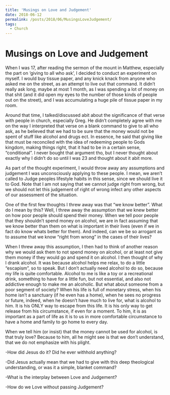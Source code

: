 ```yaml
---
title: 'Musings on Love and Judgement'
date: 2018-06-12
permalink: /posts/2018/06/MusingsLoveJudgement/
tags:
  - Church
---
```


Musings on Love and Judgement
======

When I was 17, after reading the sermon of the mount in Matthew, especially the part on ‘giving to all who ask’, I decided to conduct an experiment on myself. I would buy tissue paper, and any knick knack from anyone who asked me on the street, as an attempt to live out that command. It didn’t really ask long, maybe at most 1 month, as I was spending a lot of money on that shit (and it did open my eyes to the number of those kinds of people out on the street), and I was accumulating a huge pile of tissue paper in my room. 

Around that time, I talked/discussed abit about the significance of that verse with people in church, especially Greg. He didn’t completely agree with me on the way I interpreted that verse on a blank command to give to all who ask, as he believed that we had to be sure that the money would not be spent of stuff like alcohol and drugs ect. In essence, he said that giving like that must be reconciled with the idea of redeeming people to Gods kingdom, making things right, that it had to be in a certain sense, “conditional”.  I never bought that argument tho, but I never thought about exactly why I didn’t do so until I was 23 and thought about it abit more.

As part of the thought experiment, I would throw away any assumptions and judgement I was unconsciously applying to these people. I mean, we aren’t called to Judge peoples lifestyle habits in this sense, since we should live it to God. Note that I am not saying that we cannot judge right from wrong, but we should not let this judgement of right of wrong infect any other aspects of our assessment of the situation.

One of the first few thoughts I threw away was that “we know better”. What do I mean by this? Well, I threw away the assumption that we knew better on how poor people should spend their money. When we tell poor people that they shouldn’t spend money on alcohol, we are in fact assuming that we know better than them on what is important in their lives (even if we in fact do know whats better for them). And indeed, can we be so arrogant as to assume that we know “right from wrong” in the cases of their lives? 

When I threw away this assumption, I then had to think of another reason why we would ask them to not spend money on alcohol, or at least not give them money if they would go and spend it on alcohol. I then thought of why I drank alcohol. It was because alcohol helps me relax, to do a little “escapism”, so to speak. But I don’t actually need alcohol to do so, because my life is quite comfortable. Alcohol to me is like a toy or a recreational drink, something to have for a little fun, but not essential, and also not addictive enough to make me an alcoholic. But what about someone from a poor segment of society? When his life is full of monetary stress, when his home isn’t a sanctuary (if he even has a home), when he sees no progress or future, indeed, when he doesn’t have much to live for, what is alcohol to him. It is his ONLY way to escape from this life. It is his only way to get release from his circumstance, if even for a moment. To him, it is as important as a part of life as it is to us in more comfortable circumstance to have a home and family to go home to every day.

When we tell him (or insist) that the money cannot be used for alcohol, is that truly love? Because to him, all he might see is that we don’t understand, that we do not emphasize with his plight.

-How did Jesus do it? Did he ever withhold anything?

-Did Jesus actually mean that we had to give with this deep theological understanding, or was it a simple, blanket command?

-What is the interplay between Love and Judgement? 

-How do we Love without passing Judgement?

